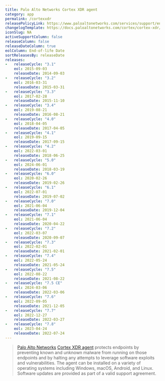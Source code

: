 ```yaml
---
title: Palo Alto Networks Cortex XDR agent
category: app
permalink: /cortexxdr
releasePolicyLink: https://www.paloaltonetworks.com/services/support/end-of-life-announcements/end-of-life-summary
changelogTemplate: https://docs.paloaltonetworks.com/cortex/cortex-xdr/{{"__RELEASE_CYCLE__" | split:' ' | first | replace:'.','-'}}/cortex-xdr-agent-release-notes/cortex-xdr-agent-release-information
iconSlug: NA
activeSupportColumn: false
releaseColumn: false
releaseDateColumn: true
eolColumn: End-of-life Date
sortReleasesBy: releaseDate
releases:
-   releaseCycle: "3.1"
    eol: 2015-09-03
    releaseDate: 2014-09-03
-   releaseCycle: "3.2"
    eol: 2016-03-31
    releaseDate: 2015-03-31
-   releaseCycle: "3.3"
    eol: 2017-02-28
    releaseDate: 2015-11-10
-   releaseCycle: "3.4"
    eol: 2019-08-21
    releaseDate: 2016-08-21
-   releaseCycle: "4.0"
    eol: 2018-04-05
    releaseDate: 2017-04-05
-   releaseCycle: "4.1"
    eol: 2019-09-15
    releaseDate: 2017-09-15
-   releaseCycle: "4.2"
    eol: 2022-03-01
    releaseDate: 2018-06-25
-   releaseCycle: "5.0"
    eol: 2024-06-01
    releaseDate: 2018-03-19
-   releaseCycle: "6.0"
    eol: 2020-02-26
    releaseDate: 2019-02-26
-   releaseCycle: "6.1"
    eol: 2022-07-01
    releaseDate: 2019-07-02
-   releaseCycle: "7.0"
    eol: 2021-06-04
    releaseDate: 2019-12-04
-   releaseCycle: "7.1"
    eol: 2021-06-04
    releaseDate: 2020-04-22
-   releaseCycle: "7.2"
    eol: 2022-03-07
    releaseDate: 2020-09-07
-   releaseCycle: "7.3"
    eol: 2022-02-01
    releaseDate: 2021-02-01
-   releaseCycle: "7.4"
    eol: 2022-05-24
    releaseDate: 2021-05-24
-   releaseCycle: "7.5"
    eol: 2022-08-22
    releaseDate: 2021-08-22
-   releaseCycle: "7.5 CE"
    eol: 2024-03-06
    releaseDate: 2022-03-06
-   releaseCycle: "7.6"
    eol: 2022-09-05
    releaseDate: 2021-12-05
-   releaseCycle: "7.7"
    eol: 2022-12-27
    releaseDate: 2022-03-27
-   releaseCycle: "7.8"
    eol: 2023-04-24
    releaseDate: 2022-07-24
---
```


> [Palo Alto Networks](https://www.paloaltonetworks.com/) [Cortex XDR agent](https://docs.paloaltonetworks.com/cortex/cortex-xdr.html) protects endpoints by preventing known and unknown malware from running on those endpoints and by halting any attempts to leverage software exploits and vulnerabilities. The agent can be installed on a variety of operating systems including Windows, macOS, Android, and Linux.
Software updates are provided as part of a valid support agreement.
